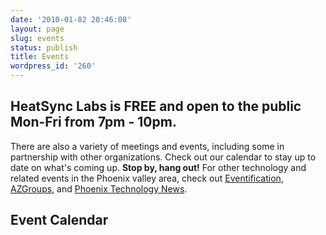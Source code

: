 ```yaml
---
date: '2010-01-02 20:46:08'
layout: page
slug: events
status: publish
title: Events
wordpress_id: '260'
---
```


## **HeatSync Labs is FREE and open to the public Mon-Fri from 7pm - 10pm.**


There are also a variety of meetings and events, including some in partnership with other organizations. Check out our calendar to stay up to date on what's coming up. **Stop by, hang out!** For other technology and related events in the Phoenix valley area, check out [Eventification](http://eventification.com/), [AZGroups](http://azgroups.org/), and [Phoenix Technology News](http://phxtechnews.com/).


## Event Calendar



